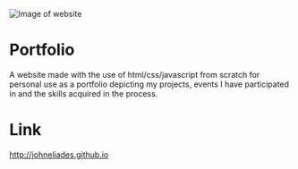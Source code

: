 ![Image of website](https://github.com/johneliades/johneliades.github.io/blob/master/images/preview.png)

# Portfolio

A website made with the use of html/css/javascript from scratch for personal use as a portfolio depicting my projects, events I have participated in and the skills acquired in the process.

# Link

http://johneliades.github.io
